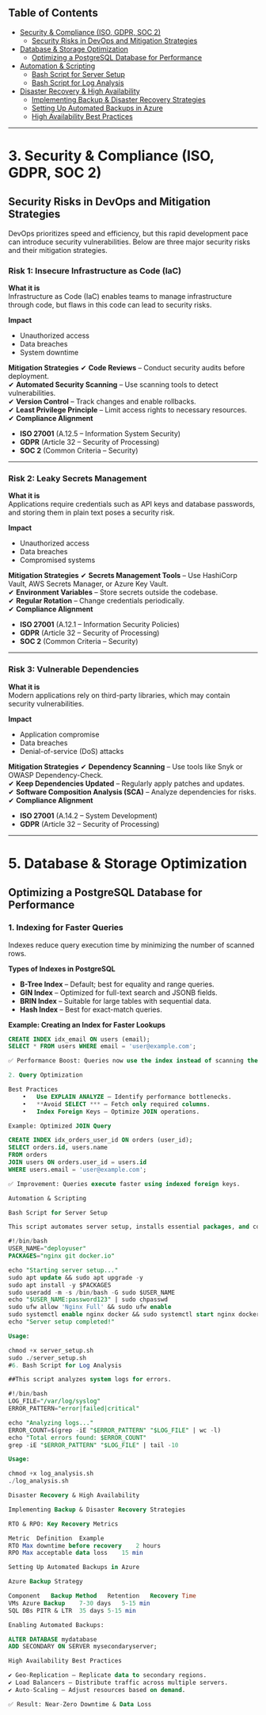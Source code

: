 ## Table of Contents

- [Security & Compliance (ISO, GDPR, SOC 2)](#security--compliance-iso-gdpr-soc-2)
  - [Security Risks in DevOps and Mitigation Strategies](#security-risks-in-devops-and-mitigation-strategies)
- [Database & Storage Optimization](#database--storage-optimization)
  - [Optimizing a PostgreSQL Database for Performance](#optimizing-a-postgresql-database-for-performance)
- [Automation & Scripting](#automation--scripting)
  - [Bash Script for Server Setup](#bash-script-for-server-setup)
  - [Bash Script for Log Analysis](#bash-script-for-log-analysis)
- [Disaster Recovery & High Availability](#disaster-recovery--high-availability)
  - [Implementing Backup & Disaster Recovery Strategies](#implementing-backup--disaster-recovery-strategies)
  - [Setting Up Automated Backups in Azure](#setting-up-automated-backups-in-azure)
  - [High Availability Best Practices](#high-availability-best-practices)

---

# 3. Security & Compliance (ISO, GDPR, SOC 2)

## Security Risks in DevOps and Mitigation Strategies

DevOps prioritizes speed and efficiency, but this rapid development pace can introduce security vulnerabilities. Below are three major security risks and their mitigation strategies.

### Risk 1: Insecure Infrastructure as Code (IaC)

**What it is**  
Infrastructure as Code (IaC) enables teams to manage infrastructure through code, but flaws in this code can lead to security risks.

**Impact**
- Unauthorized access
- Data breaches
- System downtime

**Mitigation Strategies**
✔ **Code Reviews** – Conduct security audits before deployment.  
✔ **Automated Security Scanning** – Use scanning tools to detect vulnerabilities.  
✔ **Version Control** – Track changes and enable rollbacks.  
✔ **Least Privilege Principle** – Limit access rights to necessary resources.  
✔ **Compliance Alignment**  
  - **ISO 27001** (A.12.5 – Information System Security)  
  - **GDPR** (Article 32 – Security of Processing)  
  - **SOC 2** (Common Criteria – Security)  

---

### Risk 2: Leaky Secrets Management

**What it is**  
Applications require credentials such as API keys and database passwords, and storing them in plain text poses a security risk.

**Impact**
- Unauthorized access
- Data breaches
- Compromised systems

**Mitigation Strategies**
✔ **Secrets Management Tools** – Use HashiCorp Vault, AWS Secrets Manager, or Azure Key Vault.  
✔ **Environment Variables** – Store secrets outside the codebase.  
✔ **Regular Rotation** – Change credentials periodically.  
✔ **Compliance Alignment**  
  - **ISO 27001** (A.12.1 – Information Security Policies)  
  - **GDPR** (Article 32 – Security of Processing)  
  - **SOC 2** (Common Criteria – Security)  

---

### Risk 3: Vulnerable Dependencies

**What it is**  
Modern applications rely on third-party libraries, which may contain security vulnerabilities.

**Impact**
- Application compromise
- Data breaches
- Denial-of-service (DoS) attacks

**Mitigation Strategies**
✔ **Dependency Scanning** – Use tools like Snyk or OWASP Dependency-Check.  
✔ **Keep Dependencies Updated** – Regularly apply patches and updates.  
✔ **Software Composition Analysis (SCA)** – Analyze dependencies for risks.  
✔ **Compliance Alignment**  
  - **ISO 27001** (A.14.2 – System Development)  
  - **GDPR** (Article 32 – Security of Processing)  

---

# 5. Database & Storage Optimization

## Optimizing a PostgreSQL Database for Performance

### 1. Indexing for Faster Queries
Indexes reduce query execution time by minimizing the number of scanned rows.

**Types of Indexes in PostgreSQL**  
- **B-Tree Index** – Default; best for equality and range queries.  
- **GIN Index** – Optimized for full-text search and JSONB fields.  
- **BRIN Index** – Suitable for large tables with sequential data.  
- **Hash Index** – Best for exact-match queries.  

**Example: Creating an Index for Faster Lookups**
```sql
CREATE INDEX idx_email ON users (email);
SELECT * FROM users WHERE email = 'user@example.com';

✅ Performance Boost: Queries now use the index instead of scanning the full table.

2. Query Optimization

Best Practices
	•	Use EXPLAIN ANALYZE – Identify performance bottlenecks.
	•	**Avoid SELECT *** – Fetch only required columns.
	•	Index Foreign Keys – Optimize JOIN operations.

Example: Optimized JOIN Query

CREATE INDEX idx_orders_user_id ON orders (user_id);
SELECT orders.id, users.name 
FROM orders 
JOIN users ON orders.user_id = users.id 
WHERE users.email = 'user@example.com';

✅ Improvement: Queries execute faster using indexed foreign keys.

Automation & Scripting

Bash Script for Server Setup

This script automates server setup, installs essential packages, and configures a firewall.

#!/bin/bash
USER_NAME="deployuser"
PACKAGES="nginx git docker.io"

echo "Starting server setup..."
sudo apt update && sudo apt upgrade -y
sudo apt install -y $PACKAGES
sudo useradd -m -s /bin/bash -G sudo $USER_NAME
echo "$USER_NAME:password123" | sudo chpasswd
sudo ufw allow 'Nginx Full' && sudo ufw enable
sudo systemctl enable nginx docker && sudo systemctl start nginx docker
echo "Server setup completed!"

Usage:

chmod +x server_setup.sh
sudo ./server_setup.sh
#6. Bash Script for Log Analysis

##This script analyzes system logs for errors.

#!/bin/bash
LOG_FILE="/var/log/syslog"
ERROR_PATTERN="error|failed|critical"

echo "Analyzing logs..."
ERROR_COUNT=$(grep -iE "$ERROR_PATTERN" "$LOG_FILE" | wc -l)
echo "Total errors found: $ERROR_COUNT"
grep -iE "$ERROR_PATTERN" "$LOG_FILE" | tail -10

Usage:

chmod +x log_analysis.sh
./log_analysis.sh

Disaster Recovery & High Availability

Implementing Backup & Disaster Recovery Strategies

RTO & RPO: Key Recovery Metrics

Metric	Definition	Example
RTO	Max downtime before recovery	2 hours
RPO	Max acceptable data loss	15 min

Setting Up Automated Backups in Azure

Azure Backup Strategy

Component	Backup Method	Retention	Recovery Time
VMs	Azure Backup	7-30 days	5-15 min
SQL DBs	PITR & LTR	35 days	5-15 min

Enabling Automated Backups:

ALTER DATABASE mydatabase
ADD SECONDARY ON SERVER mysecondaryserver;

High Availability Best Practices

✔ Geo-Replication – Replicate data to secondary regions.
✔ Load Balancers – Distribute traffic across multiple servers.
✔ Auto-Scaling – Adjust resources based on demand.

✅ Result: Near-Zero Downtime & Data Loss
